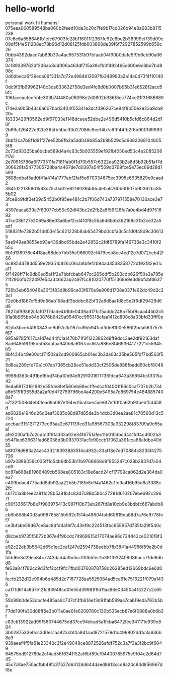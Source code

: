 # hello-world
personal work
hi humans!
075eea060589548ba060b2feed10da3c20c7fe9b17cd026b94e8a683b8115238
07e6c6a858646fb1efc67903fe28b116011f2367fe92e6be2b36999eff39d09e
09df5f4e511208ec78b96d12d08125fdb603868de39f6f72927852599b659c26
0bbb4392daac7ab89b30a4ac657531b97bfaab04f90b0dafe5f9b6eb90a06374
0c189339762df336ab3dd006a463df715a39cfb0f492465c600e6c6bd7bd898c
0d0dbeca6f29eca06f331a7d72e4884b12097fb348983a2a14a0d73f4f10140f
0dc9f3fb99962148c3ca833632758d3ed4fc8d0b0007b95b31e6528f2acd5bfc
106faceacfecfd4e303b74f480a08098e2d0802b936f8ec774ce21f31686689c
174e3a0b5b43c6a607bbd3404f05341e3dcf396267ce94f8b50e2e23a9da920c
18333429ff0562ed9f97033e1148dceee52dbe2e496d5410b5cfd6c864d2d10f
2b99cf26422e92fe365fbf4bc30d27086c9ee14b7a6fff44fb2f6b9001699939
2bbf2ca7b8f1d91f27ee52b6fb2a5dd049b85a2b9b529c5d6662068104b055f8
2c73d93325ba6dcbe589d4a4c63c5b935559ef92fbf050ed50c4e2085206f17d
2e70916786a6f773511fa7181fab0f1d70b557c6322ea923b2a8d3b92b51af7d
306628fa5477305728ba4a467de7d0387a54f569d3769fce5e75ec89d28d1593
3608edbaf5ad0f41a414a1777abf2faf5e670334675ec3995e6935829e0caad2
3841d221368d1583d75c0a02e62160394d6c4e0a6760b6f607b90362bc855b02
3fce9b9fdf3ef09d5452b0f95ee481c2b7f06d743a737971558e70136ace3e73
4397daca839e7f63077cb50c92df43bc2d2fb2a8f59f26fc7a0e4bd4d9751692
47cc086127e2069a86e03a6bef2cd410f8c55a6d6bdb362168c31b2ce32a5adf
518831fe7382b514d03e15c621228b8ab65479bd0cbfa3c5c1d0f48d9c306135
5ae949ea8855eb93e439dbc65bda2e42852c2fdf6789fa146736e3c3410f2b5c
6b1d138078e4418aa68deb7bb35e066092cf479eeb8ce4cd12e7d072ccb42f66
6c8854478dd559e29351b826c06cb8bfef2b94ad3538358772d193f82ed1ca11
6f1428ff71c9db0ed5af1f2e7bbfcbab647cc265ddf5b293cdb626f50a3a785e
71f2906fd222497e54a34662ab2497fcc81020770ff51368e9e3d9bfcbfd6375
726b3eb654046a30f3f83d9b96ce03f670e9a806d1708a0371e62dc49d2c23c1
72e0bd1867cf5d9d56ab158adf3bddbc82bf32a8d8aa1d8c5e2f6df29428d6d8
7827af99362cfaf0717dade4b1bfe0438ad171c15addc248b75bf8caa44bb2c5
81a8b965bb84d3876b9429a95481cc955318cfaa1412d808c8a33bfd33fff0e4
82db3bceb4f60843ce9d97c3d187cd9b5941cd3de8100e586f2bda5637575f67
895a9785f617ca1d7ed44fc1a1470b71f3f1223862d9ff9dcc3ae2df92163daf
8ad64859f195b5f58dafaa940b6a6167acd67a886e8f469364177221c55945b9
8bf434b49e00ccf71502a2cd900865cb01ec3b3da03c35be505fdf7bd563f521
8d8ea289cfe70a1c07ab7365cb28ee51edd33cf2506de888fbadd60ebf80481c
9998d363c491be16bd74ba10b94d9291001611736fdca643a36664bc0f315a42
9e4a69173161682e55fde8fef560eb88ec1ffedcaf04001f66c0caf707b2b734
a6b5151f3655d3a2af0d472759796be4a4200e5495a7d869754c4848857408a7
a7f32f508d4eb0fead9a087ef94ed1ba0aec5de6f7ef6ff0a62b93bedf5d458d
ad6826e1946d26d3eaf3685c88d97d85de3b4dcb3d0ee2ae81c70560d13c5720
aeebae3151271273ed95aa2e671139ed31a98567303a332298f83709a9d55aa1
afe2030afb7d2cda13f9fa333a02e34f6751afec11b010dbcd441fdf4c4002b3
b54f1ee636631fad68058d3b0937031ac1b90ccb17062a391cca68afdbe40d55
b8f078d983a24ac433216393883514cd932c33af18e7dd70884c8235f4275736
b97a0889059c035ff1d54b6db53b11b9766668d9f955247c028b2837d7a04cd9
bc87a668e81966489cb508ee805183c19e6acd24cf17799ca062d2e384da0ea7
c409bdac4775add8db92aa22b5b718fb8c94a1462c1fe9a416b95d8a3388c2fc
c617c1a8b1ee2a811c28b5a81b4c83d7c98b5b0c27281d610207ebe692c2967f
c90f336617b8e7f983975413c997f10b73eb267fd8a10cb9e3bdbfc667abdb8b
cb6b858b40d3a098765815b592c1514a49604fafd60819da88d7a76e9778fef7
ce3bfabe59d67ce8ac8dfd4a16f7c43ef9c224513fbc655957d735fa29f540ce
d8cbeb9735f5672b367e4f96cdc74969615d17074ae96c724d42ce0216f8f3fa
e92c22eb3b5642d65c1ec2caf247d2594738eebb7fb3841a44956f59e2b0d1fa
fddd6e3d29ea84c7743dad4a1bdbc700b5fec1b391f932409086acc71dd6dbd8
fe63a84f782cc9d3fcf2ccf9fc11fbd03760878758d26285ed12669bdc6e6d01
fecfb232d12e994b6d485d2c7167728aa5525984ad5ca61e7516221f079a1436
ca171d614a8d7e121c93948cd0fe55d39981f9d11aa96e03450a415227c2c65b
55b99b0de53dbcfe485aa9c737cf3fb616ef3d91fab599aa7cab19eda763b5ba
77dd190fa30d88ff5e3b011a0ae61e6209780c130b535ecb87e6f0888a0b6b2f
c83cb13922ad99f560744675dd37cc94dcad5a1fcba6472fee341171d939e884
3b0287533e0cc3d0ec1aa823cbf0a941aad8721579d1c499802dd1c3a636b8a9
939aeef4f5fa51e23340c3f2e49048ce8872526afdf752c3a7f3a3f2bc9f6049
64575bd912789a2e14ad56f6341f52af6bf80cf94400785975e9f04e2d64d745
45c7c8ae750acfbb48fc37527d6412dd644daed8913ccd8a24c94d856967df8e
